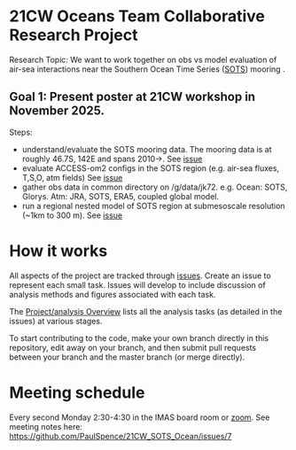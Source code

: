 # 21CW Oceans Team Collaborative Research Project

Research Topic: We want to work together on obs vs model evaluation of air-sea interactions near the Southern Ocean Time Series ([SOTS](https://www.csiro.au/en/about/facilities-collections/mnf/voyages-schedules/multi-voyage-projects/sots-facility)) mooring . 

## Goal 1: Present poster at 21CW workshop in November 2025. 

Steps: 
* understand/evaluate the SOTS mooring data. The mooring data is at roughly 46.7S, 142E and spans 2010->. See [issue](https://github.com/PaulSpence/21CW_SOTS_Ocean/issues/14)
* evaluate ACCESS-om2 configs in the SOTS region (e.g. air-sea fluxes, T,S,O, atm fields) See [issue](https://github.com/PaulSpence/21CW_SOTS_Ocean/issues/15) 
* gather obs data in common directory on /g/data/jk72. e.g. Ocean: SOTS, Glorys. Atm: JRA, SOTS, ERA5, coupled global model.
* run a regional nested model of SOTS region at submesoscale resolution (~1km to 300 m). See [issue](https://github.com/PaulSpence/21CW_SOTS_Ocean/issues/9)

# How it works

All aspects of the project are tracked through [issues](https://github.com/PaulSpence/21CW_SOTS_Ocean/issues). Create an issue to represent each small task. Issues will develop to include discussion of analysis methods and figures associated with each task. 

The [Project/analysis Overview](https://github.com/users/PaulSpence/projects/3/views/1) lists all the analysis tasks (as detailed in the issues) at various stages.

To start contributing to the code, make your own branch directly in this repository, edit away on your branch, and then submit pull requests between your branch and the master branch (or merge directly).

# Meeting schedule

Every second Monday 2:30-4:30 in the IMAS board room or [zoom](https://utas.zoom.us/j/2515841854). See meeting notes here:
https://github.com/PaulSpence/21CW_SOTS_Ocean/issues/7


